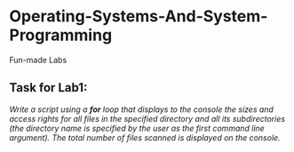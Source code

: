 # Operating-Systems-And-System-Programming
Fun-made Labs
## Task for Lab1:
*Write a script using a **for** loop that displays to the console the sizes and access rights for all files in the specified directory and all its subdirectories (the directory name is specified by the user as the first command line argument). The total number of files scanned is displayed on the console.*
